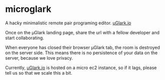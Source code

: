 microglark
==========

A hacky minimalistic remote pair programing editor.
[µGlark.io](http://micro.glark.io)

Once on the µGlark landing page, share the url with a fellow developer and start collaborating.

When everyone has closed their browser µGlark tab, the room is destroyed on the server side.
This means there is no persistence of your data on the server, because we love privacy.

Currently, [µGlark.io](http://micro.glark.io) is hosted on a micro ec2 instance, so if it lags, please tell us so that we scale this a bit.

